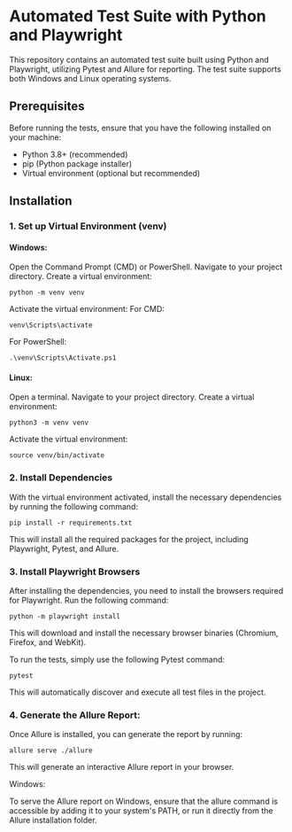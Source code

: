 # Automated Test Suite with Python and Playwright

This repository contains an automated test suite built using Python and Playwright, utilizing Pytest and Allure for reporting. The test suite supports both Windows and Linux operating systems.

## Prerequisites

Before running the tests, ensure that you have the following installed on your machine:

- Python 3.8+ (recommended)
- pip (Python package installer)
- Virtual environment (optional but recommended)

## Installation

### 1. Set up Virtual Environment (venv)

#### Windows:

Open the Command Prompt (CMD) or PowerShell. 
Navigate to your project directory.
Create a virtual environment:

    python -m venv venv

Activate the virtual environment:
For CMD:

    venv\Scripts\activate

For PowerShell:

    .\venv\Scripts\Activate.ps1

#### Linux:

Open a terminal.
Navigate to your project directory.
Create a virtual environment:

    python3 -m venv venv

Activate the virtual environment:

    source venv/bin/activate

### 2. Install Dependencies

With the virtual environment activated, install the necessary dependencies by running the following command:

    pip install -r requirements.txt

This will install all the required packages for the project, including Playwright, Pytest, and Allure.

### 3. Install Playwright Browsers

After installing the dependencies, you need to install the browsers required for Playwright. Run the following command:

    python -m playwright install

This will download and install the necessary browser binaries (Chromium, Firefox, and WebKit).

To run the tests, simply use the following Pytest command:

    pytest

This will automatically discover and execute all test files in the project.


### 4. Generate the Allure Report:

Once Allure is installed, you can generate the report by running:

    allure serve ./allure

This will generate an interactive Allure report in your browser.

Windows:

To serve the Allure report on Windows, ensure that the allure command is accessible by adding it to your system's PATH, or run it directly from the Allure installation folder.
